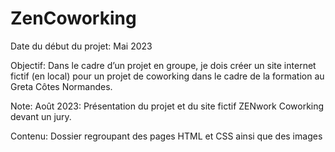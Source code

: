 # ZenCoworking

Date du début du projet: Mai 2023

Objectif: 
Dans le cadre d’un projet en groupe, je dois créer un site internet fictif (en local) pour un projet de coworking dans le cadre de la formation au Greta Côtes Normandes.

Note:
Août 2023: Présentation du projet et du site fictif ZENwork Coworking devant un jury.


Contenu:
Dossier regroupant des pages HTML et CSS ainsi que des images
